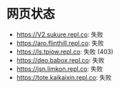 # 网页状态
- https://V2.sukure.repl.co: 失败
- https://aro.flinthill.repl.co: 失败
- https://ls.tpjow.repl.co: 失败 (403)
- https://deo.babox.repl.co: 失败
- https://jsn.limkon.repl.co: 失败
- https://tote.kaikaixin.repl.co: 失败
